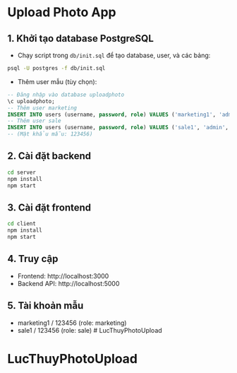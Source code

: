 # Upload Photo App

## 1. Khởi tạo database PostgreSQL

- Chạy script trong `db/init.sql` để tạo database, user, và các bảng:

```bash
psql -U postgres -f db/init.sql
```

- Thêm user mẫu (tùy chọn):
```sql
-- Đăng nhập vào database uploadphoto
\c uploadphoto;
-- Thêm user marketing
INSERT INTO users (username, password, role) VALUES ('marketing1', 'admin', 'marketing');
-- Thêm user sale
INSERT INTO users (username, password, role) VALUES ('sale1', 'admin', 'sale');
-- (Mật khẩu mẫu: 123456)
```

## 2. Cài đặt backend
```bash
cd server
npm install
npm start
```

## 3. Cài đặt frontend
```bash
cd client
npm install
npm start
```

## 4. Truy cập
- Frontend: http://localhost:3000
- Backend API: http://localhost:5000

## 5. Tài khoản mẫu
- marketing1 / 123456 (role: marketing)
- sale1 / 123456 (role: sale) # LucThuyPhotoUpload
# LucThuyPhotoUpload

